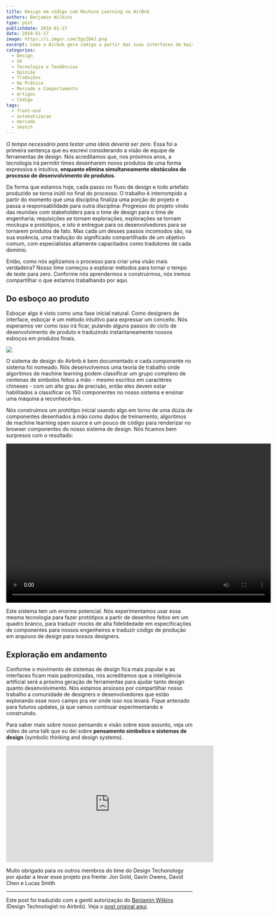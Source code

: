 ```yaml
---
title: Design em código com Machine Learning no AirBnb
authors: Benjamin Wilkins
type: post
publishdate: 2018-01-17
date: 2018-01-17
image: https://i.imgur.com/SgsZU4J.png
excerpt: Como o Airbnb gera código a partir das suas interfaces de baixa fidelidade
categories:
  - Design
  - UX
  - Tecnologia e Tendências
  - Opinião
  - Traduções
  - Na Prática
  - Mercado e Comportamento
  - Artigos
  - Código
tags:
  - front-end
  - automatizacao
  - mercado
  - sketch
---
```


_O tempo necessário para testar uma ideia deveria ser zero._ Essa foi a primeira sentença que eu escrevi considerando a visão de equipe de ferramentas de design. Nós acreditamos que, nos próximos anos, a tecnologia irá permitir times desenharem novos produtos de uma forma expressiva e intuitiva, **enquanto elimina simultaneamente obstáculos do processo de desenvolvimento de produtos**.

Da forma que estamos hoje, cada passo no fluxo de design e todo artefato produzido se torna inútil no final do processo. O trabalho é interrompido a partir do momento que uma disciplina finaliza uma porção do projeto e passa a responsabilidade para outra disciplina: Progresso do projeto vindo das reuniões com stakeholders para o time de design para o time de engenharia; requisições se tornam explorações, explorações se tornam mockups e protótipos, e isto é entregue para os desenvolvedores para se tornarem produtos de fato. Mas cada um desses passos incomodos são, na sua essência, uma tradução do significado compartilhado de um objetivo comum, com especialistas altamente capacitados como tradutores de cada domínio.

Então, como nós agilizamos o processo para criar uma visão mais verdadeira? Nosso time começou a explorar métodos para tornar o tempo de teste para zero. 
Conforme nós aprendermos e construirmos, nós iremos compartilhar o que estamos trabalhando por aqui.

## Do esboço ao produto

Esboçar algo é visto como uma fase inicial natural. Como designers de interface, esboçar é um método intuitivo para expressar um conceito. Nós esperamos ver como isso irá ficar, pulando alguns passos do ciclo de desenvolvimento de produto e traduzindo instantaneamente nossos esboços em produtos finais. 

![](https://i.imgur.com/U97JBFF.png)

O sistema de design do Airbnb é bem documentado e cada componente no sistema foi nomeado. Nós desenvolvemos uma teoria de trabalho onde algoritmos de machine learning podem classificar um grupo complexo de centenas de simbolos feitos a mão - mesmo escritos em caractéres chineses - com um alto grau de precisão, então eles devem estar habilitados a classificar os 150 componentes no nosso sistema e ensinar uma máquina a reconhecê-los.

Nós construímos um protótipo inicial usando algo em torno de uma dúzia de componentes desenhados à mão como dados de treinamento, algoritmos de machine learning open source e um pouco de código para renderizar no browser componentes do nosso sistema de design. Nós ficamos bem surpresos com o resultado:

<video width="715" height="430" controls preload="metadata" src="https://airbnb.design/wp-content/uploads/2017/10/WireframeClassifiersmall.mp4?_=1">
  <source type="video/mp4" src="https://airbnb.design/wp-content/uploads/2017/10/WireframeClassifiersmall.mp4?_=1"><a href="https://airbnb.design/wp-content/uploads/2017/10/WireframeClassifiersmall.mp4">https://airbnb.design/wp-content/uploads/2017/10/WireframeClassifiersmall.mp4</a>
</video>

Este sistema tem um enorme potencial. Nós experimentamos usar essa mesma tecnologia para fazer protótipos a partir de desenhos feitos em um quadro branco, para traduzir mocks de alta fidelidedade em especificações de componentes para nossos engenheiros e traduzir código de produção em arquivos de design para nossos designers.

## Exploração em andamento

Conforme o movimento de sistemas de design fica mais popular e as interfaces ficam mais padronizadas, nós acreditamos que a inteligência artificial será a próxima geração de ferramentas para ajudar tanto design quanto desenvolvimento. Nós estamos ansiosos por compartilhar nosso trabalho a comunidade de designers e desenvolvedores que estão explorando esse novo campo pra ver onde isso nos levará. Fique antenado para futuros updates, já que vamos continuar experimentando e construindo.

Para saber mais sobre nosso pensando e visão sobre esse assunto, veja um vídeo de uma talk que eu dei sobre **pensamento simbolico e sistemas de design** (symbolic thinking and design systems).

<iframe width="560" height="315" src="https://www.youtube.com/embed/z5XxgxBz3Fo" frameborder="0" allow="autoplay; encrypted-media" allowfullscreen></iframe>

Muito obrigado para os outros membros do time do Design Techonology por ajudar a levar esse projeto pra frente: Jon Gold, Gavin Owens, David Chen e Lucas Smith

***

Este post foi traduzido com a gentil autorização do [Benjamin Wilkins](https://twitter.com/thatbenlifetho) (Design Technologist no Airbnb). Veja o [post original aqui](https://airbnb.design/sketching-interfaces/).